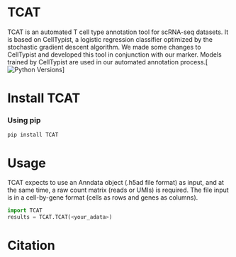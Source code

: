 # TCAT

TCAT is an automated T cell type annotation tool for scRNA-seq datasets. It is based on CellTypist, a logistic regression classifier optimized by the stochastic gradient descent algorithm. We made some changes to CellTypist and developed this tool in conjunction with our marker. Models trained by CellTypist are used in our automated annotation process.[![Python Versions](https://img.shields.io/badge/python-3.8+-brightgreen.svg)]

# Install TCAT
### Using pip 
```console
pip install TCAT
```

# Usage 
TCAT expects to use an Anndata object (.h5ad file format) as input, and at the same time, a raw count matrix (reads or UMIs) is required. The file input is in a cell-by-gene format (cells as rows and genes as columns).
```python
import TCAT
results = TCAT.TCAT(<your_adata>)
```

# Citation
